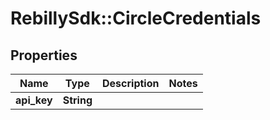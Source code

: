 # RebillySdk::CircleCredentials

## Properties
Name | Type | Description | Notes
------------ | ------------- | ------------- | -------------
**api_key** | **String** |  | 

